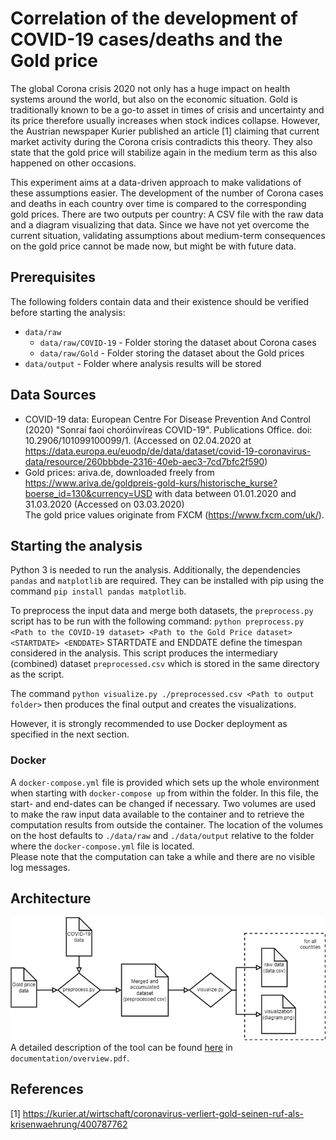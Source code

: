 # Correlation of the development of COVID-19 cases/deaths and the Gold price

The global Corona crisis 2020 not only has a huge impact on health systems around the world, but also on the economic situation. Gold is traditionally known to be a go-to asset in times of crisis and uncertainty and its price therefore usually increases when stock indices collapse. However, the Austrian newspaper Kurier published an article [1] claiming that current market activity during the Corona crisis contradicts this theory. They also state that the gold price will stabilize again in the medium term as this also happened on other occasions.

This experiment aims at a data-driven approach to make validations of these assumptions easier. The development of the number of Corona cases and deaths in each country over time is compared to the corresponding gold prices. There are two outputs per country: A CSV file with the raw data and a diagram visualizing that data. Since we have not yet overcome the current situation, validating assumptions about medium-term consequences on the gold price cannot be made now, but might be with future data.

## Prerequisites

The following folders contain data and their existence should be verified before starting the analysis:

* `data/raw`
    * `data/raw/COVID-19` - Folder storing the dataset about Corona cases
    * `data/raw/Gold` - Folder storing the dataset about the Gold prices
* `data/output` - Folder where analysis results will be stored

## Data Sources

* COVID-19 data: European Centre For Disease Prevention And Control (2020) "Sonraí faoi choróinvíreas COVID-19". Publications Office. doi: 10.2906/101099100099/1. (Accessed on 02.04.2020 at https://data.europa.eu/euodp/de/data/dataset/covid-19-coronavirus-data/resource/260bbbde-2316-40eb-aec3-7cd7bfc2f590)
* Gold prices: ariva.de, downloaded freely from https://www.ariva.de/goldpreis-gold-kurs/historische_kurse?boerse_id=130&currency=USD with data between 01.01.2020 and 31.03.2020 (Accessed on 03.03.2020)  
The gold price values originate from FXCM (https://www.fxcm.com/uk/).


## Starting the analysis

Python 3 is needed to run the analysis. Additionally, the dependencies `pandas` and `matplotlib` are required. They can be installed with pip using the command `pip install pandas matplotlib`.

To preprocess the input data and merge both datasets, the `preprocess.py` script has to be run with the following command: 
`python preprocess.py <Path to the COVID-19 dataset> <Path to the Gold Price dataset> <STARTDATE> <ENDDATE>`
STARTDATE and ENDDATE define the timespan considered in the analysis. This script produces the intermediary (combined) dataset `preprocessed.csv` which is stored in the same directory as the script.

The command `python visualize.py ./preprocessed.csv <Path to output folder>` then produces the final output and creates the visualizations.

However, it is strongly recommended to use Docker deployment as specified in the next section.


### Docker

A `docker-compose.yml` file is provided which sets up the whole environment when starting with `docker-compose up` from within the folder. In this file, the start- and end-dates can be changed if necessary.
Two volumes are used to make the raw input data available to the container and to retrieve the computation results from outside the container. The location of the volumes on the host defaults to `./data/raw` and `./data/output` relative to the folder where the `docker-compose.yml` file is located.  
Please note that the computation can take a while and there are no visible log messages.


## Architecture
![Tool architecture](https://raw.githubusercontent.com/ludwig-burtscher/dss-ex1/master/documentation/architecture.png "Tool architecture")  
A detailed description of the tool can be found [here](https://github.com/ludwig-burtscher/dss-ex1/raw/master/documentation/overview.pdf "Overview") in `documentation/overview.pdf`.

## References
[1] https://kurier.at/wirtschaft/coronavirus-verliert-gold-seinen-ruf-als-krisenwaehrung/400787762
